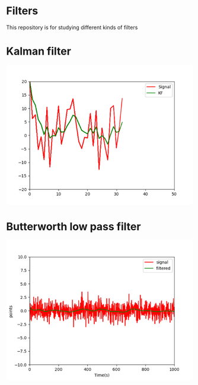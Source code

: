 # Filters
This repository is for studying different kinds of filters

# Kalman filter
![plot](https://github.com/RN0H/Filters/blob/062a269fd7bd1eaa7c29684b2d20207625420797/pngs/kfilter.png)


# Butterworth low pass filter
![plot](https://github.com/RN0H/Filters/blob/fc4b771d9a61b4a8de091b5fe87236f62f4620bb/pngs/lpf.png)